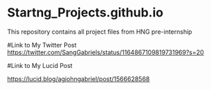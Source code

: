 # Startng_Projects.github.io
This repository contains all project files from HNG pre-internship

#Link to My Twitter Post 
https://twitter.com/SangGabriels/status/1164867109819731969?s=20

#Link to My Lucid Post 

https://lucid.blog/agjohngabriel/post/1566628568